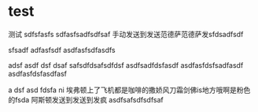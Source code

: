 # test
测试
sdfsfasfs
sdfasfsadfsdfsaf
手动发送到发送范德萨范德萨发sfdsadfsdf

sfsadf
adfasfsdf
asdfasfsdfasdfs

adsf
asdf
dsf
dsaf
safsdfdsafsdfdsf
asdfsadfdsfasdf
asdfasfdsfsadfasdf
asdfasfdsfasdfasf

a
dsf
asd
fdsfa
ni 埃弗顿上了飞机都是咖啡的撒娇风刀霜剑佛is地方哦啊是粉色的fsda
阿斯顿发送到发送到发疯
asdfsafsdfsdfsaf
